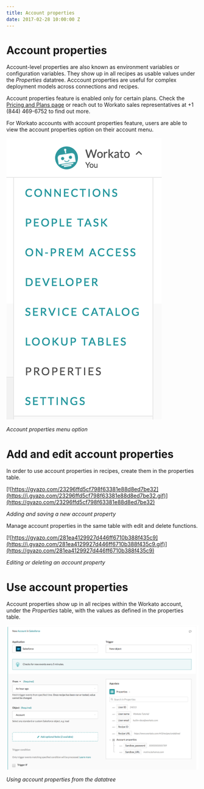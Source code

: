 ```yaml
---
title: Account properties
date: 2017-02-28 10:00:00 Z
---
```


# Account properties
Account-level properties are also known as environment variables or configuration variables. They show up in all recipes as usable values under the *Properties* datatree. Acccount properties are useful for complex deployment models across connections and recipes.

Account properties feature is enabled only for certain plans. Check the [Pricing and Plans page](https://www.workato.com/pricing?audience=general) or reach out to Workato sales representatives at +1 (844) 469-6752 to find out more.

For Workato accounts with account properties feature, users are able to view the account properties option on their account menu.

![Account properties option](/assets/images/features/account-properties/account_properties_option.png)

*Account properties menu option*

# Add and edit account properties
In order to use account properties in recipes, create them in the properties table.

[![https://gyazo.com/23296ffd5cf798f63381e88d8ed7be32](https://i.gyazo.com/23296ffd5cf798f63381e88d8ed7be32.gif)](https://gyazo.com/23296ffd5cf798f63381e88d8ed7be32)

*Adding and saving a new account property*

Manage account properties in the same table with edit and delete functions.

[![https://gyazo.com/281ea4129927d446ff6710b388f435c9](https://i.gyazo.com/281ea4129927d446ff6710b388f435c9.gif)](https://gyazo.com/281ea4129927d446ff6710b388f435c9)

*Editing or deleting an account property*

# Use account properties
Account properties show up in all recipes within the Workato account, under the *Properties* table, with the values as defined in the properties table.

![Account properties datatree](/assets/images/features/account-properties/account_properties_datatree.png)

*Using account properties from the datatree*
